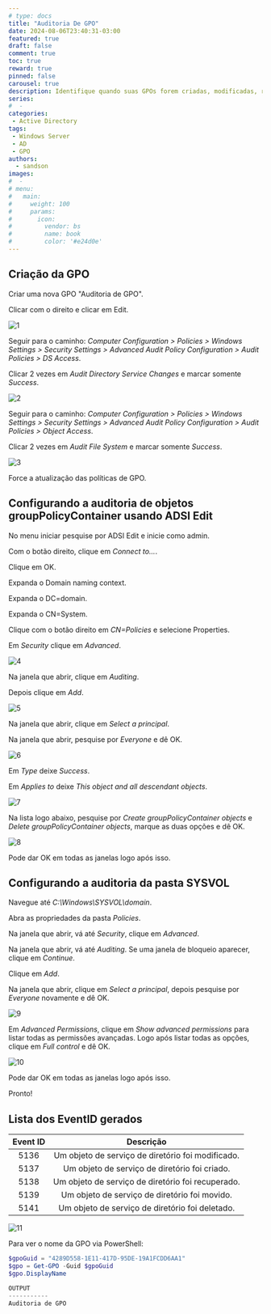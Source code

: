 ```yaml
---
# type: docs
title: "Auditoria De GPO"
date: 2024-08-06T23:40:31-03:00
featured: true
draft: false
comment: true
toc: true
reward: true
pinned: false
carousel: true
description: Identifique quando suas GPOs forem criadas, modificadas, restauradas, movidas ou deletadas.
series:
#  - 
categories:
 - Active Directory
tags:
 - Windows Server
 - AD
 - GPO
authors:
  - sandson
images:
#  - 
# menu:
#   main:
#     weight: 100
#     params:
#       icon:
#         vendor: bs
#         name: book
#         color: '#e24d0e'
---
```


## Criação da GPO

Criar uma nova GPO "Auditoria de GPO".

Clicar com o direito e clicar em Edit.

![1](1.png)

Seguir para o caminho: *Computer Configuration > Policies > Windows Settings > Security Settings > Advanced Audit Policy Configuration > Audit Policies > DS Access*.

Clicar 2 vezes em *Audit Directory Service Changes* e marcar somente *Success*.

![2](2.png)

Seguir para o caminho: *Computer Configuration > Policies > Windows Settings > Security Settings > Advanced Audit Policy Configuration > Audit Policies > Object Access*.

Clicar 2 vezes em *Audit File System* e marcar somente *Success*.

![3](3.png)

Force a atualização das políticas de GPO.


## Configurando a auditoria de objetos groupPolicyContainer usando ADSI Edit

No menu iniciar pesquise por ADSI Edit e inicie como admin.

Com o botão direito, clique em *Connect to...*.

Clique em OK.

Expanda o Domain naming context.

Expanda o DC=domain.

Expanda o CN=System.

Clique com o botão direito em *CN=Policies* e selecione Properties.

Em *Security* clique em *Advanced*.

![4](4.png)

Na janela que abrir, clique em *Auditing*.

Depois clique em *Add*.

![5](5.png)

Na janela que abrir, clique em *Select a principal*.

Na janela que abrir, pesquise por *Everyone* e dê OK.

![6](6.png)

Em *Type* deixe *Success*.

Em *Applies to* deixe *This object and all descendant objects*.

![7](7.png)

Na lista logo abaixo, pesquise por *Create groupPolicyContainer objects* e *Delete groupPolicyContainer objects*, marque as duas opções e dê OK.

![8](8.png)

Pode dar OK em todas as janelas logo após isso.

## Configurando a auditoria da pasta SYSVOL


Navegue até *C:\\Windows\\SYSVOL\\domain*.

Abra as propriedades da pasta *Policies*.

Na janela que abrir, vá até *Security*, clique em *Advanced*.

Na janela que abrir, vá até *Auditing*. Se uma janela de bloqueio aparecer, clique em *Continue*.

Clique em *Add*.

Na janela que abrir, clique em *Select a principal*, depois pesquise por *Everyone* novamente e dê OK.

![9](9.png)

Em *Advanced Permissions*, clique em *Show advanced permissions* para listar todas as permissões avançadas. Logo após listar todas as opções, clique em *Full control* e dê OK.

![10](10.png)

Pode dar OK em todas as janelas logo após isso.

Pronto!

## Lista dos EventID gerados

| Event ID |                     Descrição                     |
|:--------:|:-------------------------------------------------:|
|   5136   | Um objeto de serviço de diretório foi modificado. |
|   5137   |   Um objeto de serviço de diretório foi criado.   |
|   5138   | Um objeto de serviço de diretório foi recuperado. |
|   5139   |   Um objeto de serviço de diretório foi movido.   |
|   5141   |  Um objeto de serviço de diretório foi deletado.  |

![11](11.png)

Para ver o nome da GPO via PowerShell:
```powershell
$gpoGuid = "4289D558-1E11-417D-95DE-19A1FCDD6AA1"
$gpo = Get-GPO -Guid $gpoGuid
$gpo.DisplayName

OUTPUT
-----------
Auditoria de GPO
```
